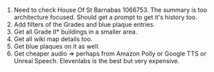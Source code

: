 1. Need to check House Of St Barnabas 1066753. The summary is too architecture focused. Should get a prompt to get it's history too.
2. Add filters of the Grades and blue plaque entries.
3. Get all Grade II\* buildings in a smaller area.
4. Get all wiki map details too.
5. Get blue plaques on it as well.
6. Get cheaper audio => perhaps from Amazon Polly or Google TTS or Unreal Speech. Elevenlabs is the best but very expensive.
